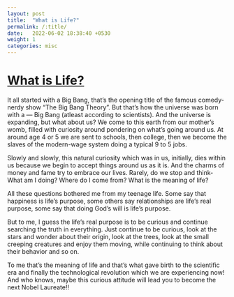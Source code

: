 ```yaml
---
layout: post
title:  "What is Life?"
permalink: /:title/
date:   2022-06-02 18:38:40 +0530
weight: 1
categories: misc
---
```


<h1><u> What is Life? </u></h1>

It all started with a Big Bang, that’s the opening title of the famous comedy-nerdy show “The Big Bang Theory”. But that’s how the universe was born with a — Big Bang (atleast according to scientists). And the universe is expanding, but what about us? We come to this earth from our mother’s womb, filled with curiosity around pondering on what’s going around us. At around age 4 or 5 we are sent to schools, then college, then we become the slaves of the modern-wage system doing a typical 9 to 5 jobs.

Slowly and slowly, this natural curiosity which was in us, initially, dies within us because we begin to accept things around us as it is. And the charms of money and fame try to embrace our lives. Rarely, do we stop and think- What am I doing? Where do I come from? What is the meaning of life?

All these questions bothered me from my teenage life. Some say that happiness is life’s purpose, some others say relationships are life’s real purpose, some say that doing God’s will is life’s purpose.

But to me, I guess the life’s real purpose is to be curious and continue searching the truth in everything. Just continue to be curious, look at the stars and wonder about their origin, look at the trees, look at the small creeping creatures and enjoy them moving, while continuing to think about their behavior and so on.

To me that’s the meaning of life and that’s what gave birth to the scientific era and finally the technological revolution which we are experiencing now! And who knows, maybe this curious attitude will lead you to become the next Nobel Laureate!!
